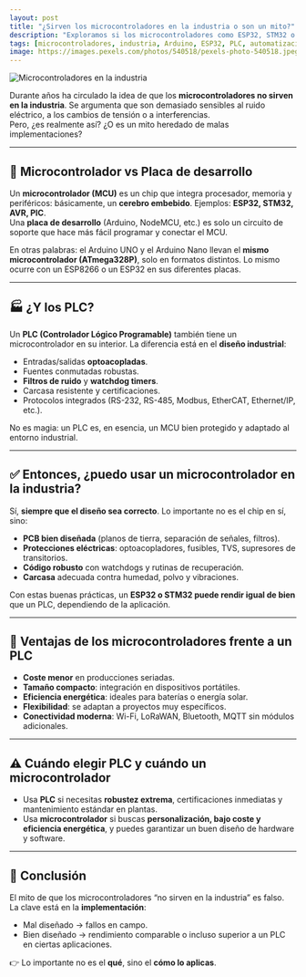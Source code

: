 ```yaml
---
layout: post
title: "¿Sirven los microcontroladores en la industria o son un mito?"
description: "Exploramos si los microcontroladores como ESP32, STM32 o Arduino pueden utilizarse en entornos industriales frente a los PLC tradicionales."
tags: [microcontroladores, industria, Arduino, ESP32, PLC, automatización, IoT]
image: https://images.pexels.com/photos/540518/pexels-photo-540518.jpeg
---
```


![Microcontroladores en la industria](https://images.pexels.com/photos/540518/pexels-photo-540518.jpeg)

Durante años ha circulado la idea de que los **microcontroladores no sirven en la industria**. Se argumenta que son demasiado sensibles al ruido eléctrico, a los cambios de tensión o a interferencias.  
Pero, ¿es realmente así? ¿O es un mito heredado de malas implementaciones?

---

## 🤔 Microcontrolador vs Placa de desarrollo
Un **microcontrolador (MCU)** es un chip que integra procesador, memoria y periféricos: básicamente, un **cerebro embebido**. Ejemplos: **ESP32, STM32, AVR, PIC**.  
Una **placa de desarrollo** (Arduino, NodeMCU, etc.) es solo un circuito de soporte que hace más fácil programar y conectar el MCU.

En otras palabras: el Arduino UNO y el Arduino Nano llevan el **mismo microcontrolador (ATmega328P)**, solo en formatos distintos. Lo mismo ocurre con un ESP8266 o un ESP32 en sus diferentes placas.

---

## 🏭 ¿Y los PLC?
Un **PLC (Controlador Lógico Programable)** también tiene un microcontrolador en su interior. La diferencia está en el **diseño industrial**:

- Entradas/salidas **optoacopladas**.  
- Fuentes conmutadas robustas.  
- **Filtros de ruido** y **watchdog timers**.  
- Carcasa resistente y certificaciones.  
- Protocolos integrados (RS-232, RS-485, Modbus, EtherCAT, Ethernet/IP, etc.).

No es magia: un PLC es, en esencia, un MCU bien protegido y adaptado al entorno industrial.

---

## ✅ Entonces, ¿puedo usar un microcontrolador en la industria?
Sí, **siempre que el diseño sea correcto**. Lo importante no es el chip en sí, sino:

- **PCB bien diseñada** (planos de tierra, separación de señales, filtros).  
- **Protecciones eléctricas**: optoacopladores, fusibles, TVS, supresores de transitorios.  
- **Código robusto** con watchdogs y rutinas de recuperación.  
- **Carcasa** adecuada contra humedad, polvo y vibraciones.  

Con estas buenas prácticas, un **ESP32 o STM32 puede rendir igual de bien** que un PLC, dependiendo de la aplicación.

---

## 🚀 Ventajas de los microcontroladores frente a un PLC
- **Coste menor** en producciones seriadas.  
- **Tamaño compacto**: integración en dispositivos portátiles.  
- **Eficiencia energética**: ideales para baterías o energía solar.  
- **Flexibilidad**: se adaptan a proyectos muy específicos.  
- **Conectividad moderna**: Wi-Fi, LoRaWAN, Bluetooth, MQTT sin módulos adicionales.  

---

## ⚠️ Cuándo elegir PLC y cuándo un microcontrolador
- Usa **PLC** si necesitas **robustez extrema**, certificaciones inmediatas y mantenimiento estándar en plantas.  
- Usa **microcontrolador** si buscas **personalización, bajo coste y eficiencia energética**, y puedes garantizar un buen diseño de hardware y software.

---

## 📌 Conclusión
El mito de que los microcontroladores “no sirven en la industria” es falso.  
La clave está en la **implementación**:  
- Mal diseñado → fallos en campo.  
- Bien diseñado → rendimiento comparable o incluso superior a un PLC en ciertas aplicaciones.  

👉 Lo importante no es el **qué**, sino el **cómo lo aplicas**.

